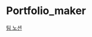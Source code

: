 # Portfolio_maker

[팀 노션](https://worried-parrotfish-2f5.notion.site/PortFolio-Maker-b86ebb8ca6b64e8ebf665a12757d163f)
